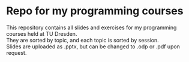# Repo for my programming courses

This repository contains all slides and exercises for my programming courses held at TU Dresden.  
They are sorted by topic, and each topic is sorted by session.  
Slides are uploaded as .pptx, but can be changed to .odp or .pdf upon request.